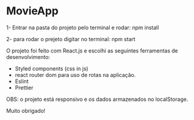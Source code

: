 # MovieApp


1- Entrar na pasta do projeto pelo terminal e rodar:
      npm install 

2- para rodar o prejeto digitar no terminal:
     npm start


O projeto foi feito com React.js e escolhi as seguintes ferramentas de desenvolvimento:
  - Styled components (css in js)
  - react router dom para uso de rotas na aplicação.
  - Eslint
  - Prettier
  
  
 OBS: o projeto está responsivo e os dados armazenados no localStorage.
 
 Muito obrigado!
